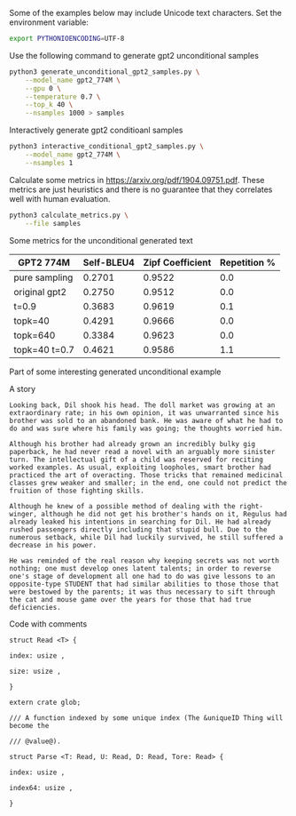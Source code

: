 Some of the examples below may include Unicode text characters. Set the environment variable:
```bash
export PYTHONIOENCODING=UTF-8
```

Use the following command to generate gpt2 unconditional samples
```bash
python3 generate_unconditional_gpt2_samples.py \
    --model_name gpt2_774M \
    --gpu 0 \
    --temperature 0.7 \
    --top_k 40 \
    --nsamples 1000 > samples
```


Interactively generate gpt2 conditioanl samples
```bash
python3 interactive_conditional_gpt2_samples.py \
    --model_name gpt2_774M \
    --nsamples 1
```

Calculate some metrics in https://arxiv.org/pdf/1904.09751.pdf. 
These metrics are just heuristics and there is no guarantee that they correlates well with human evaluation.
```bash
python3 calculate_metrics.py \
    --file samples
```


Some metrics for the unconditional generated text

|   GPT2 774M   |   Self-BLEU4   |Zipf Coefficient|  Repetition %  |
|---------------|----------------|----------------|----------------|
| pure sampling | 0.2701         | 0.9522         | 0.0            |
| original gpt2 | 0.2750         | 0.9512         | 0.0            |
| t=0.9         | 0.3683         | 0.9619         | 0.1            |
| topk=40       | 0.4291         | 0.9666         | 0.0            |
| topk=640      | 0.3384         | 0.9623         | 0.0            |
| topk=40 t=0.7 | 0.4621         | 0.9586         | 1.1            |


Part of some interesting generated unconditional example


A story
```
Looking back, Dil shook his head. The doll market was growing at an extraordinary rate; in his own opinion, it was unwarranted since his brother was sold to an abandoned bank. He was aware of what he had to do and was sure where his family was going; the thoughts worried him.

Although his brother had already grown an incredibly bulky gig paperback, he had never read a novel with an arguably more sinister turn. The intellectual gift of a child was reserved for reciting worked examples. As usual, exploiting loopholes, smart brother had practiced the art of overacting. Those tricks that remained medicinal classes grew weaker and smaller; in the end, one could not predict the fruition of those fighting skills.

Although he knew of a possible method of dealing with the right-winger, although he did not get his brother's hands on it, Regulus had already leaked his intentions in searching for Dil. He had already rushed passengers directly including that stupid bull. Due to the numerous setback, while Dil had luckily survived, he still suffered a decrease in his power.

He was reminded of the real reason why keeping secrets was not worth nothing; one must develop ones latent talents; in order to reverse one's stage of development all one had to do was give lessons to an opposite-type STUDENT that had similar abilities to those those that were bestowed by the parents; it was thus necessary to sift through the cat and mouse game over the years for those that had true deficiencies.
```

Code with comments
```
struct Read <T> {

index: usize ,

size: usize ,

}

extern crate glob;

/// A function indexed by some unique index (The &uniqueID Thing will become the

/// @value@).

struct Parse <T: Read, U: Read, D: Read, Tore: Read> {

index: usize ,

index64: usize ,

}

```
